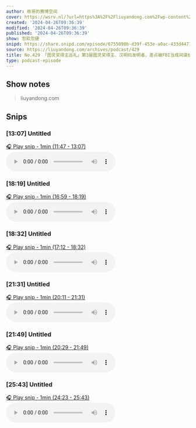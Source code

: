 ```yaml
---
author: 栋哥的赛博空间
cover: https://wsrv.nl/?url=https%3A%2F%2Fliuyandong.com%2Fwp-content%2Fuploads%2F2021%2F10%2Fnew_logo-3.png&w=200&h=200
created: '2024-04-26T09:36:39'
modified: '2024-04-26T09:36:39'
published: '2024-04-26T09:36:39'
show: 忽软忽硬
snipd: https://share.snipd.com/episode/6755090b-d39f-453e-a0ac-433d447776ae
source: https://liuyandong.com/archives/podcast/429
title: No.429 「图灵奖得主巡礼」第3届图灵奖得主、汉明码发明者、差点被FBI当成间谍给判刑的理查德·韦斯利·汉明
type: podcast-episode
---
```



## Show notes
> liuyandong.com

## Snips
### [13:07] Untitled
[🎧 Play snip - 1min️ (11:47 - 13:07)](https://share.snipd.com/snip/5b5dfffe-719c-4378-9d3d-5d3600cb3479)
<audio controls> <source src="https://liuyandong.com/podcast-download/10167/429.mp3#t=11:47,13:07"> </audio>
### [18:19] Untitled
[🎧 Play snip - 1min️ (16:59 - 18:19)](https://share.snipd.com/snip/d4892efc-1f70-4e38-a50d-71afcc7239f1)
<audio controls> <source src="https://liuyandong.com/podcast-download/10167/429.mp3#t=16:59,18:19"> </audio>
### [18:32] Untitled
[🎧 Play snip - 1min️ (17:12 - 18:32)](https://share.snipd.com/snip/6c13d492-f51d-4b9e-9512-be39b1240c1a)
<audio controls> <source src="https://liuyandong.com/podcast-download/10167/429.mp3#t=17:12,18:32"> </audio>
### [21:31] Untitled
[🎧 Play snip - 1min️ (20:11 - 21:31)](https://share.snipd.com/snip/1bef8b87-b605-4f85-bc45-b79ed079abd1)
<audio controls> <source src="https://liuyandong.com/podcast-download/10167/429.mp3#t=20:11,21:31"> </audio>
### [21:49] Untitled
[🎧 Play snip - 1min️ (20:29 - 21:49)](https://share.snipd.com/snip/7b92d083-be1a-4ec5-8b1e-778cd077eb5d)
<audio controls> <source src="https://liuyandong.com/podcast-download/10167/429.mp3#t=20:29,21:49"> </audio>
### [25:43] Untitled
[🎧 Play snip - 1min️ (24:23 - 25:43)](https://share.snipd.com/snip/d0cefe73-41f9-4825-9709-684b79b748f7)
<audio controls> <source src="https://liuyandong.com/podcast-download/10167/429.mp3#t=24:23,25:43"> </audio>
